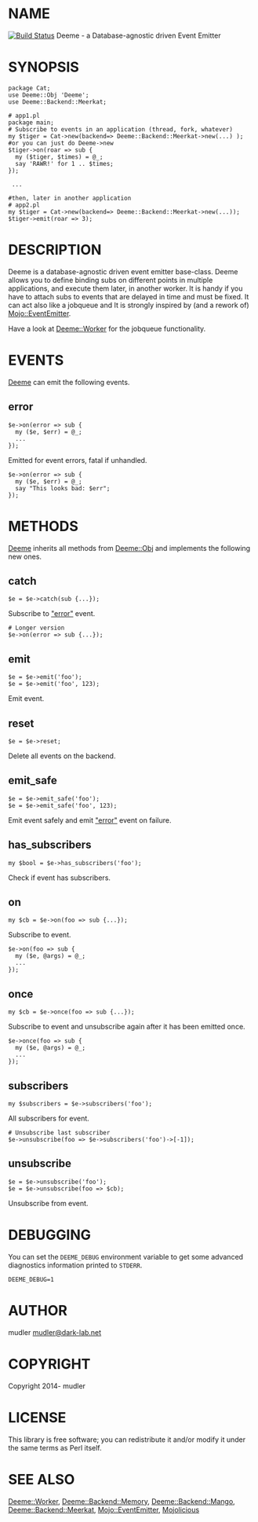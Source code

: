 # NAME

[![Build Status](https://travis-ci.org/mudler/p5-Deeme.svg?branch=master)](https://travis-ci.org/mudler/p5-Deeme) Deeme - a Database-agnostic driven Event Emitter

# SYNOPSIS

    package Cat;
    use Deeme::Obj 'Deeme';
    use Deeme::Backend::Meerkat;

    # app1.pl
    package main;
    # Subscribe to events in an application (thread, fork, whatever)
    my $tiger = Cat->new(backend=> Deeme::Backend::Meerkat->new(...) ); #or you can just do Deeme->new
    $tiger->on(roar => sub {
      my ($tiger, $times) = @_;
      say 'RAWR!' for 1 .. $times;
    });

     ...

    #then, later in another application
    # app2.pl
    my $tiger = Cat->new(backend=> Deeme::Backend::Meerkat->new(...));
    $tiger->emit(roar => 3);

# DESCRIPTION

Deeme is a database-agnostic driven event emitter base-class.
Deeme allows you to define binding subs on different points in multiple applications, and execute them later, in another worker. It is handy if you have to attach subs to events that are delayed in time and must be fixed. It can act also like a jobqueue and It is strongly inspired by (and a rework of) [Mojo::EventEmitter](https://metacpan.org/pod/Mojo::EventEmitter).

Have a look at [Deeme::Worker](https://metacpan.org/pod/Deeme::Worker) for the jobqueue functionality.

# EVENTS

[Deeme](https://metacpan.org/pod/Deeme) can emit the following events.

## error

    $e->on(error => sub {
      my ($e, $err) = @_;
      ...
    });

Emitted for event errors, fatal if unhandled.

    $e->on(error => sub {
      my ($e, $err) = @_;
      say "This looks bad: $err";
    });

# METHODS

[Deeme](https://metacpan.org/pod/Deeme) inherits all methods from [Deeme::Obj](https://metacpan.org/pod/Deeme::Obj) and
implements the following new ones.

## catch

    $e = $e->catch(sub {...});

Subscribe to ["error"](#error) event.

    # Longer version
    $e->on(error => sub {...});

## emit

    $e = $e->emit('foo');
    $e = $e->emit('foo', 123);

Emit event.

## reset

    $e = $e->reset;

Delete all events on the backend.

## emit\_safe

    $e = $e->emit_safe('foo');
    $e = $e->emit_safe('foo', 123);

Emit event safely and emit ["error"](#error) event on failure.

## has\_subscribers

    my $bool = $e->has_subscribers('foo');

Check if event has subscribers.

## on

    my $cb = $e->on(foo => sub {...});

Subscribe to event.

    $e->on(foo => sub {
      my ($e, @args) = @_;
      ...
    });

## once

    my $cb = $e->once(foo => sub {...});

Subscribe to event and unsubscribe again after it has been emitted once.

    $e->once(foo => sub {
      my ($e, @args) = @_;
      ...
    });

## subscribers

    my $subscribers = $e->subscribers('foo');

All subscribers for event.

    # Unsubscribe last subscriber
    $e->unsubscribe(foo => $e->subscribers('foo')->[-1]);

## unsubscribe

    $e = $e->unsubscribe('foo');
    $e = $e->unsubscribe(foo => $cb);

Unsubscribe from event.

# DEBUGGING

You can set the `DEEME_DEBUG` environment variable to get some
advanced diagnostics information printed to `STDERR`.

    DEEME_DEBUG=1

# AUTHOR

mudler <mudler@dark-lab.net>

# COPYRIGHT

Copyright 2014- mudler

# LICENSE

This library is free software; you can redistribute it and/or modify
it under the same terms as Perl itself.

# SEE ALSO

[Deeme::Worker](https://metacpan.org/pod/Deeme::Worker), [Deeme::Backend::Memory](https://metacpan.org/pod/Deeme::Backend::Memory), [Deeme::Backend::Mango](https://metacpan.org/pod/Deeme::Backend::Mango), [Deeme::Backend::Meerkat](https://metacpan.org/pod/Deeme::Backend::Meerkat), [Mojo::EventEmitter](https://metacpan.org/pod/Mojo::EventEmitter), [Mojolicious](https://metacpan.org/pod/Mojolicious)
